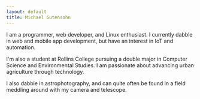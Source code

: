```yaml
---
layout: default
title: Michael Gutensohn
---
```


I am a programmer, web developer, and Linux enthusiast. I currently dabble in web and mobile app development, but have an interest in IoT and automation. 

I'm also a student at Rollins College pursuing a double major in Computer Science and Environmental Studies. I am passionate about advancing urban agriculture through technology.  

I also dabble in astrophotography, and can quite often be found in a field meddling around with my camera and telescope.
